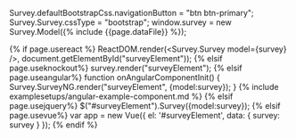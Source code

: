 Survey.defaultBootstrapCss.navigationButton = "btn btn-primary";
Survey.Survey.cssType = "bootstrap";
window.survey = new Survey.Model({% include {{page.dataFile}} %});

{% if page.usereact %}
ReactDOM.render(<Survey.Survey model={survey} />, document.getElementById("surveyElement"));
{% elsif page.useknockout%}
survey.render("surveyElement");
{% elsif page.useangular%}
function onAngularComponentInit() {
    Survey.SurveyNG.render("surveyElement", {model:survey});
}
{% include examplesetups/angular-example-component.md %}
{% elsif page.usejquery%}
$("#surveyElement").Survey({model:survey});
{% elsif page.usevue%}
var app = new Vue({
    el: '#surveyElement',
    data: {
        survey: survey
    }
});
{% endif %}